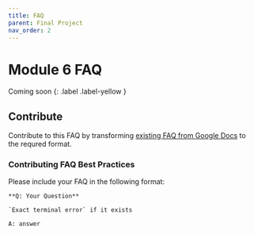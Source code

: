 ```yaml
---
title: FAQ
parent: Final Project
nav_order: 2
---
```


# Module 6 FAQ

Coming soon
{: .label .label-yellow }

## Contribute

Contribute to this FAQ by transforming [existing FAQ from Google Docs](https://docs.google.com/document/d/19bnYs80DwuUimHM65UV3sylsCn2j1vziPOwzBwQrebw/edit?tab=t.0) to the requred format.

### Contributing FAQ Best Practices

Please include your FAQ in the following format:

```
**Q: Your Question**

`Exact terminal error` if it exists

A: answer
```